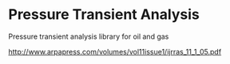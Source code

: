# Pressure Transient Analysis

Pressure transient analysis library for oil and gas 

http://www.arpapress.com/volumes/vol11issue1/ijrras_11_1_05.pdf
